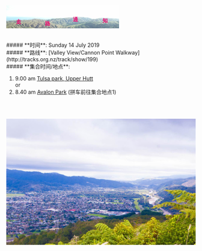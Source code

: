 ![skyline](_images/skyline2.png)

<br/>
##### **时间**: Sunday  14 July 2019
<br/>
##### **路线**: [Valley View/Cannon Point Walkway](http://tracks.org.nz/track/show/199)

<br/>
##### **集合时间/地点**:

 1. 9.00 am [Tulsa park, Upper Hutt](https://www.google.co.nz/maps/place/41%C2%B006'29.6%22S+175%C2%B004'45.2%22E/@-41.108226,175.077809,17z/data=!4m6!3m5!1s0x0:0x0!7e2!8m2!3d-41.108226!4d175.0792301)
<br/> or <br/>
 2.  8.40 am  [Avalon Park](https://www.google.co.nz/maps/place/41%C2%B011'40.7%22S+174%C2%B055'57.4%22E/@-41.194647,174.930412,17z/data=!3m1!4b1!4m2!3m1!1s0x0:0x0?shorturl=1) (拼车前往集合地点1)


<br/><br/>


![mmexport1491119462810_33403547720_o](_images/mmexport1491119462810_33403547720_o.jpg)
